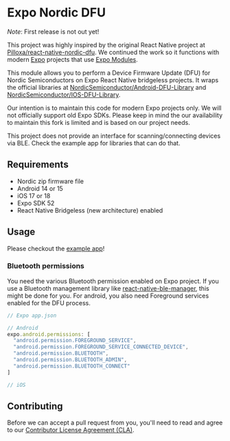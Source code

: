 # Expo Nordic DFU

*Note*: First release is not out yet!

This project was highly inspired by the original React Native project at [Pilloxa/react-native-nordic-dfu](https://github.com/Pilloxa/react-native-nordic-dfu). We continued the work so it functions with modern [Expo](http://expo.dev/) projects that use [Expo Modules](https://docs.expo.dev/modules/overview/).

This module allows you to perform a Device Firmware Update (DFU) for Nordic Semiconductors on Expo React Native bridgeless projects. It wraps the official libraries at [NordicSemiconductor/Android-DFU-Library](https://github.com/NordicSemiconductor/Android-DFU-Library) and [NordicSemiconductor/IOS-DFU-Library](https://github.com/NordicSemiconductor/IOS-DFU-Library).

Our intention is to maintain this code for modern Expo projects only. We will not officially support old Expo SDKs. Please keep in mind the our availability to maintain this fork is limited and is based on our project needs.

This project does not provide an interface for scanning/connecting devices via BLE. Check the example app for libraries that can do that.

## Requirements

- Nordic zip firmware file
- Android 14 or 15
- iOS 17 or 18
- Expo SDK 52
- React Native Bridgeless (new architecture) enabled

## Usage

Please checkout the [example app](example)!

### Bluetooth permissions

You need the various Bluetooth permission enabled on Expo project. If you use a Bluetooth management library like [react-native-ble-manager](https://github.com/innoveit/react-native-ble-manager), this might be done for you. For android, you also need Foreground services enabled for the DFU process.

```typescript
// Expo app.json

// Android
expo.android.permissions: [
  "android.permission.FOREGROUND_SERVICE",
  "android.permission.FOREGROUND_SERVICE_CONNECTED_DEVICE",
  "android.permission.BLUETOOTH",
  "android.permission.BLUETOOTH_ADMIN",
  "android.permission.BLUETOOTH_CONNECT"
]

// iOS

```


## Contributing

Before we can accept a pull request from you, you'll need to read and agree to our [Contributor License Agreement (CLA)](https://github.com/getquip/expo-nordic-dfu/blob/main/CONTRIBUTING.md).
